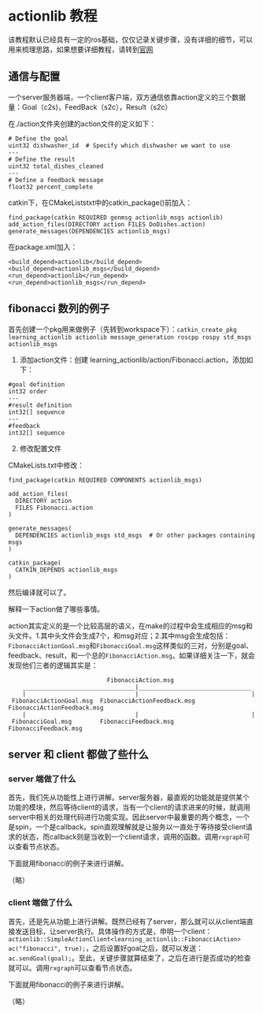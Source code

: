 # actionlib 教程

该教程默认已经具有一定的ros基础，仅仅记录关键步骤，没有详细的细节，可以用来梳理思路，如果想要详细教程，请转到[官网](http://wiki.ros.org/actionlib)

## 通信与配置

一个server服务器端，一个client客户端，双方通信依靠action定义的三个数据量：Goal（c2s)，FeedBack（s2c），Result（s2c）

在./action文件夹创建的action文件的定义如下：

```
# Define the goal
uint32 dishwasher_id  # Specify which dishwasher we want to use
---
# Define the result
uint32 total_dishes_cleaned
---
# Define a feedback message
float32 percent_complete
```

catkin下，在CMakeListstxt中的catkin_package()前加入：

```
find_package(catkin REQUIRED genmsg actionlib_msgs actionlib)
add_action_files(DIRECTORY action FILES DoDishes.action)
generate_messages(DEPENDENCIES actionlib_msgs)
```

在package.xml加入：

```
<build_depend>actionlib</build_depend>
<build_depend>actionlib_msgs</build_depend>
<run_depend>actionlib</run_depend>
<run_depend>actionlib_msgs</run_depend>
```

## fibonacci 数列的例子

首先创建一个pkg用来做例子（先转到workspace下）：```catkin_create_pkg learning_actionlib actionlib message_generation roscpp rospy std_msgs actionlib_msgs```

1. 添加action文件：创建 learning_actionlib/action/Fibonacci.action，添加如下：

```
#goal definition
int32 order
---
#result definition
int32[] sequence
---
#feedback
int32[] sequence
```

2. 修改配置文件

CMakeLists.txt中修改：

```
find_package(catkin REQUIRED COMPONENTS actionlib_msgs)

add_action_files(
  DIRECTORY action
  FILES Fibonacci.action
)

generate_messages(
  DEPENDENCIES actionlib_msgs std_msgs  # Or other packages containing msgs
)

catkin_package(
  CATKIN_DEPENDS actionlib_msgs
)
```

然后编译就可以了。

解释一下action做了哪些事情。

action其实定义的是一个比较高层的语义，在make的过程中会生成相应的msg和头文件。1.其中头文件会生成7个，和msg对应；2.其中msg会生成包括：```FibonacciActionGoal.msg```和```FibonacciGoal.msg```这样类似的三对，分别是goal、feedback、result，和一个总的```FibonacciAction.msg```。如果详细关注一下，就会发现他们三者的逻辑其实是：

```
                            FibonacciAction.msg
    ________________________________|________________________________        
    |                               |                                |
 FibonacciActionGoal.msg  FibonacciActionFeedback.msg  FibonacciActionFeedback.msg
    |                               |                                |
 FibonacciGoal.msg        FibonacciFeedback.msg           FibonacciFeedback.msg
```

## server 和 client 都做了些什么

### server 端做了什么

首先，我们先从功能性上进行讲解。server服务器，最直观的功能就是提供某个功能的模块，然后等待client的请求，当有一个client的请求进来的时候，就调用server中相关的处理代码进行功能实现。因此server中最重要的两个概念，一个是spin，一个是callback。spin直观理解就是让服务以一直处于等待接受client请求的状态，而callback则是当收到一个client请求，调用的函数。调用```rxgraph```可以查看节点状态。

下面就用fibonacci的例子来进行讲解。

（略）


### client 端做了什么

首先，还是先从功能上进行讲解。既然已经有了server，那么就可以从client端直接发送目标，让server执行。具体操作的方式是，申明一个client：```actionlib::SimpleActionClient<learning_actionlib::FibonacciAction> ac("fibonacci", true);```，之后设置好goal之后，就可以发送：```ac.sendGoal(goal);```。至此，关键步骤就算结束了，之后在进行是否成功的检查就可以。调用```rxgraph```可以查看节点状态。

下面就用fibonacci的例子来进行讲解。

（略）
